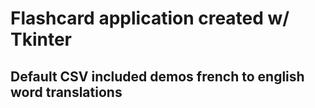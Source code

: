# Flashcard application created w/ Tkinter
## Default CSV included demos french to english word translations
